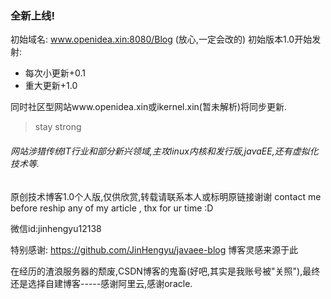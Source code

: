 ### 全新上线!
初始域名:
www.openidea.xin:8080/Blog
(放心,一定会改的)
初始版本1.0开始发射:
- 每次小更新+0.1
- 重大更新+1.0

同时社区型网站www.openidea.xin或ikernel.xin(暂未解析)将同步更新.
>stay strong

###### 网站涉猎传统IT行业和部分新兴领域,主攻linux内核和发行版,javaEE,还有虚拟化技术等.
原创技术博客1.0个人版,仅供欣赏,转载请联系本人或标明原链接谢谢
contact me before reship any of my article , thx for ur time :D

微信id:jinhengyu12138

特别感谢:
https://github.com/JinHengyu/javaee-blog
博客灵感来源于此

在经历的渣浪服务器的颓废,CSDN博客的鬼畜(好吧,其实是我账号被"关照"),最终还是选择自建博客-----感谢阿里云,感谢oracle.